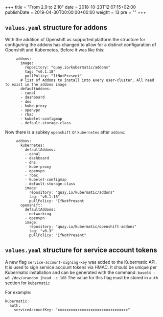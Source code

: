 +++
title = "From 2.9 to 2.10"
date = 2018-10-23T12:07:15+02:00
publishDate = 2019-04-30T00:00:00+00:00
weight = 13
pre = "<b></b>"
+++

## `values.yaml` structure for addons

With the addition of Openshift as supported platform the structure for configuring the addons has
changed to allow for a distinct configuration of Openshift and Kubernetes.
Before it was like this:

```
     addons:
       image:
         repository: "quay.io/kubermatic/addons"
         tag: "v0.1.18"
         pullPolicy: "IfNotPresent"
       # list of Addons to install into every user-cluster. All need to exist in the addons image
       defaultAddons:
       - canal
       - dashboard
       - dns
       - kube-proxy
       - openvpn
       - rbac
       - kubelet-configmap
       - default-storage-class
```

Now there is a subkey `openshift` or `kubernetes` after `addons`:

```
     addons:
       kubernetes:
         defaultAddons:
         - canal
         - dashboard
         - dns
         - kube-proxy
         - openvpn
         - rbac
         - kubelet-configmap
         - default-storage-class
         image:
           repository: "quay.io/kubermatic/addons"
           tag: "v0.1.18"
           pullPolicy: "IfNotPresent
       openshift:
         defaultAddons:
         - networking
         - openvpn
         image:
           repository: "quay.io/kubermatic/openshift-addons"
           tag: "v0.3"
           pullPolicy: "IfNotPresent"
```

## `values.yaml` structure for service account tokens
A new flag `service-account-signing-key` was added to the Kubermatic API. It is used to sign service account tokens via
HMAC. It should be unique per Kubermatic installation and can be generated with the command: `base64 -w0 /dev/urandom |head -c 100`
The value for this flag must be stored in `auth` section for `kubermatic`

For example:
```
kubermatic:
  auth:
    serviceAccountKey: "xxxxxxxxxxxxxxxxxxxxxxxxxxxxxxxx"
```
